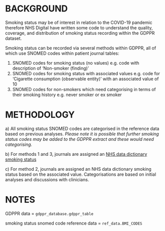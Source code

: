 # BACKGROUND
Smoking status may be of interest in relation to the COVID-19 pandemic therefore NHS Digital have written some code to understand the quality, coverage, and distribution of smoking status recording within the GDPPR dataset.

Smoking status can be recorded via several methods within GDPPR, all of which use SNOMED codes within patient journal tables:

1.	SNOMED codes for smoking status (no values) e.g. code with description of ‘Non-smoker (finding)’
2.	SNOMED codes for smoking status with associated values e.g. code for ‘Cigarette consumption (observable entity)’ with an associated value of 10
3.	SNOMED codes for non-smokers which need categorising in terms of their smoking history e.g. never smoker or ex smoker

# METHODOLOGY

a) All smoking status SNOMED codes are categorised in the reference data based on previous analyses. _Please note it is possible that further smoking status codes may be added to the GDPPR extract and these would need categorising._

b) For methods 1 and 3, journals are assigned an [NHS data dictionary smoking status](https://datadictionary.nhs.uk/attributes/smoking_status.html)

c) For method 2, journals are assigned an NHS data dictionary smoking status based on the associated value. Categorisations are based on initial analyses and discussions with clinicians.

# NOTES

GDPPR data = ```gdppr_database.gdppr_table```

smoking status snomed code reference data = ```ref_data.BMI_CODES```
